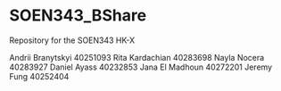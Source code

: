 # SOEN343_BShare
Repository for the SOEN343 HK-X

Andrii Branytskyi 40251093
Rita Kardachian 40283698
Nayla Nocera 40283927
Daniel Ayass 40232853
Jana El Madhoun 40272201
Jeremy Fung 40252404

